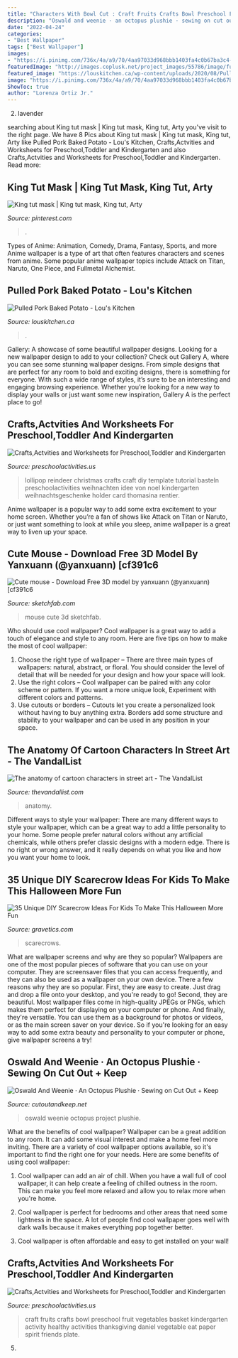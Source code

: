 ```yaml
---
title: "Characters With Bowl Cut : Craft Fruits Crafts Bowl Preschool Fruit Vegetables Basket Kindergarten Activity Healthy Activities Thanksgiving Daniel Vegetable Eat Paper Spirit Friends Plate"
description: "Oswald and weenie · an octopus plushie · sewing on cut out + keep"
date: "2022-04-24"
categories:
- "Best Wallpaper"
tags: ["Best Wallpaper"]
images:
- "https://i.pinimg.com/736x/4a/a9/70/4aa97033d968bbb1403fa4c0b67ba3c4--king-tut-mask-masks.jpg"
featuredImage: "http://images.coplusk.net/project_images/55786/image/full_DSC_0249_1276028721.jpg"
featured_image: "https://louskitchen.ca/wp-content/uploads/2020/08/Pulled_Pork_Potato.jpg"
image: "https://i.pinimg.com/736x/4a/a9/70/4aa97033d968bbb1403fa4c0b67ba3c4--king-tut-mask-masks.jpg"
ShowToc: true
author: "Lorenza Ortiz Jr."
---
```



2. lavender 

	

		
searching about King tut mask | King tut mask, King tut, Arty you've visit to the right page. We have 8 Pics about King tut mask | King tut mask, King tut, Arty like Pulled Pork Baked Potato - Lou&#039;s Kitchen, Crafts,Actvities and Worksheets for Preschool,Toddler and Kindergarten and also Crafts,Actvities and Worksheets for Preschool,Toddler and Kindergarten. Read more:
		
    
## King Tut Mask | King Tut Mask, King Tut, Arty

<img loading=lazy src="https://i.pinimg.com/736x/4a/a9/70/4aa97033d968bbb1403fa4c0b67ba3c4--king-tut-mask-masks.jpg" onerror="this.onerror=null;this.src='https://tse2.mm.bing.net/th?id=OIP.Rzt5BTqV0NV8ZfJhswbuuAHaJ3&amp;pid=15.1';" alt="King tut mask | King tut mask, King tut, Arty">

_Source: pinterest.com_

>. 

	

Types of Anime: Animation, Comedy, Drama, Fantasy, Sports, and more
Anime wallpaper is a type of art that often features characters and scenes from anime. Some popular anime wallpaper topics include Attack on Titan, Naruto, One Piece, and Fullmetal Alchemist.

    
## Pulled Pork Baked Potato - Lou&#039;s Kitchen

<img loading=lazy src="https://louskitchen.ca/wp-content/uploads/2020/08/Pulled_Pork_Potato.jpg" onerror="this.onerror=null;this.src='https://tse2.mm.bing.net/th?id=OIP.a-RjhAafDffkBvpxJt6RPwHaKL&amp;pid=15.1';" alt="Pulled Pork Baked Potato - Lou&#039;s Kitchen">

_Source: louskitchen.ca_

>. 

	

Gallery: A showcase of some beautiful wallpaper designs.
Looking for a new wallpaper design to add to your collection? Check out Gallery A, where you can see some stunning wallpaper designs. From simple designs that are perfect for any room to bold and exciting designs, there is something for everyone. With such a wide range of styles, it’s sure to be an interesting and engaging browsing experience. Whether you’re looking for a new way to display your walls or just want some new inspiration, Gallery A is the perfect place to go!





	
	
    
## Crafts,Actvities And Worksheets For Preschool,Toddler And Kindergarten

<img loading=lazy src="http://www.preschoolactivities.us/wp-content/uploads/2014/12/Reindeer-Lollipop.jpg" onerror="this.onerror=null;this.src='https://tse3.mm.bing.net/th?id=OIP.XBvUKsLA12o6Y7Rd_ZZe2wHaLH&amp;pid=15.1';" alt="Crafts,Actvities and Worksheets for Preschool,Toddler and Kindergarten">

_Source: preschoolactivities.us_

>lollipop reindeer christmas crafts craft diy template tutorial basteln preschoolactivities weihnachten idee von noel kindergarten weihnachtsgeschenke holder card thomasina rentier. 

	

Anime wallpaper is a popular way to add some extra excitement to your home screen. Whether you’re a fan of shows like Attack on Titan or Naruto, or just want something to look at while you sleep, anime wallpaper is a great way to liven up your space.

    
## Cute Mouse - Download Free 3D Model By Yanxuann (@yanxuann) [cf391c6

<img loading=lazy src="https://media.sketchfab.com/models/cf391c60a17a419e9ea5049952520303/thumbnails/21af9b678d434852887aab57b363bb96/09d869aa1ed14838be610ab62dcdef07.jpeg" onerror="this.onerror=null;this.src='https://tse1.mm.bing.net/th?id=OIP.8r1BxdPMEIoQLMlhvab1dQHaEK&amp;pid=15.1';" alt="Cute mouse - Download Free 3D model by yanxuann (@yanxuann) [cf391c6">

_Source: sketchfab.com_

>mouse cute 3d sketchfab. 

	

Who should use cool wallpaper?
Cool wallpaper is a great way to add a touch of elegance and style to any room. Here are five tips on how to make the most of cool wallpaper: 
1) Choose the right type of wallpaper – There are three main types of wallpapers: natural, abstract, or floral. You should consider the level of detail that will be needed for your design and how your space will look. 
2) Use the right colors – Cool wallpaper can be paired with any color scheme or pattern. If you want a more unique look, Experiment with different colors and patterns. 
3) Use cutouts or borders – Cutouts let you create a personalized look without having to buy anything extra. Borders add some structure and stability to your wallpaper and can be used in any position in your space.

    
## The Anatomy Of Cartoon Characters In Street Art - The VandalList

<img loading=lazy src="https://thevandallist.com/wp-content/uploads/2015/03/The-anatomy-of-cartoon-characters-in-street-art-14.jpg" onerror="this.onerror=null;this.src='https://tse1.mm.bing.net/th?id=OIP.TxARA4jlBJkiok_XfquMGQHaJ8&amp;pid=15.1';" alt="The anatomy of cartoon characters in street art - The VandalList">

_Source: thevandallist.com_

>anatomy. 

	

Different ways to style your wallpaper:
There are many different ways to style your wallpaper, which can be a great way to add a little personality to your home. Some people prefer natural colors without any artificial chemicals, while others prefer classic designs with a modern edge. There is no right or wrong answer, and it really depends on what you like and how you want your home to look.

    
## 35 Unique DIY Scarecrow Ideas For Kids To Make This Halloween More Fun

<img loading=lazy src="https://www.gravetics.com/wp-content/uploads/2017/07/Minion-Scarecrows.jpg" onerror="this.onerror=null;this.src='https://tse4.mm.bing.net/th?id=OIP.IyYFXL_OQj4kcevLSJguSgHaNK&amp;pid=15.1';" alt="35 Unique DIY Scarecrow Ideas For Kids To Make This Halloween More Fun">

_Source: gravetics.com_

>scarecrows. 

	

What are wallpaper screens and why are they so popular?
Wallpapers are one of the most popular pieces of software that you can use on your computer. They are screensaver files that you can access frequently, and they can also be used as a wallpaper on your own device. There a few reasons why they are so popular. First, they are easy to create. Just drag and drop a file onto your desktop, and you're ready to go! Second, they are beautiful. Most wallpaper files come in high-quality JPEGs or PNGs, which makes them perfect for displaying on your computer or phone. And finally, they're versatile. You can use them as a background for photos or videos, or as the main screen saver on your device. So if you're looking for an easy way to add some extra beauty and personality to your computer or phone, give wallpaper screens a try!

    
## Oswald And Weenie · An Octopus Plushie · Sewing On Cut Out + Keep

<img loading=lazy src="http://images.coplusk.net/project_images/55786/image/full_DSC_0249_1276028721.jpg" onerror="this.onerror=null;this.src='https://tse2.mm.bing.net/th?id=OIP.jaYkMVmk_p0X6COtUUZHxwHaLQ&amp;pid=15.1';" alt="Oswald And Weenie · An Octopus Plushie · Sewing on Cut Out + Keep">

_Source: cutoutandkeep.net_

>oswald weenie octopus project plushie. 

	

What are the benefits of cool wallpaper?
Wallpaper can be a great addition to any room. It can add some visual interest and make a home feel more inviting. There are a variety of cool wallpaper options available, so it's important to find the right one for your needs. Here are some benefits of using cool wallpaper: 
1. Cool wallpaper can add an air of chill. When you have a wall full of cool wallpaper, it can help create a feeling of chilled outness in the room. This can make you feel more relaxed and allow you to relax more when you're home. 

2. Cool wallpaper is perfect for bedrooms and other areas that need some lightness in the space. A lot of people find cool wallpaper goes well with dark walls because it makes everything pop together better. 

3. Cool wallpaper is often affordable and easy to get installed on your wall!

    
## Crafts,Actvities And Worksheets For Preschool,Toddler And Kindergarten

<img loading=lazy src="http://www.preschoolactivities.us/wp-content/uploads/2014/12/fruits-bowl-craft.jpg" onerror="this.onerror=null;this.src='https://tse1.mm.bing.net/th?id=OIP.braefczuwHzWd66q88ljTwHaJ4&amp;pid=15.1';" alt="Crafts,Actvities and Worksheets for Preschool,Toddler and Kindergarten">

_Source: preschoolactivities.us_

>craft fruits crafts bowl preschool fruit vegetables basket kindergarten activity healthy activities thanksgiving daniel vegetable eat paper spirit friends plate. 

	

5.

